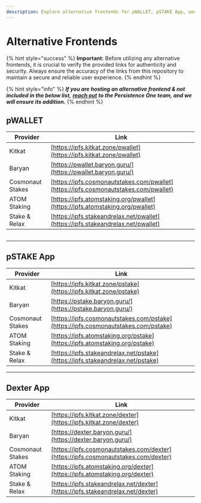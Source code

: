 ```yaml
---
description: Explore alternative frontends for pWALLET, pSTAKE App, and Dexter App.
---
```


# Alternative Frontends

{% hint style="success" %}
**Important:** Before utilizing any alternative frontends, it is crucial to verify the provided links for authenticity and security. Always ensure the accuracy of the links from this repository to maintain a secure and reliable user experience.
{% endhint %}

{% hint style="info" %}
_**If you are hosting an alternative frontend & not included in the below list,**_ [_**reach out**_](../../connect-and-follow.md) _**to the Persistence One team, and we will ensure its addition.**_
{% endhint %}

## pWALLET

| Provider         | Link                                                                                 |
| ---------------- | ------------------------------------------------------------------------------------ |
| Kitkat           | [https://ipfs.kitkat.zone/pwallet](https://ipfs.kitkat.zone/pwallet)                 |
| Baryan           | [https://pwallet.baryon.guru/](https://pwallet.baryon.guru/)                         |
| Cosmonaut Stakes | [https://ipfs.cosmonautstakes.com/pwallet](https://ipfs.cosmonautstakes.com/pwallet) |
| ATOM Staking     | [https://ipfs.atomstaking.org/pwallet](https://ipfs.atomstaking.org/pwallet)         |
| Stake & Relax    | [https://ipfs.stakeandrelax.net/pwallet](https://ipfs.stakeandrelax.net/pwallet)     |

##

***

## pSTAKE App

| Provider         | Link                                                                               |
| ---------------- | ---------------------------------------------------------------------------------- |
| Kitkat           | [https://ipfs.kitkat.zone/pstake](https://ipfs.kitkat.zone/pstake)                 |
| Baryan           | [https://pstake.baryon.guru/](https://pstake.baryon.guru/)                         |
| Cosmonaut Stakes | [https://ipfs.cosmonautstakes.com/pstake](https://ipfs.cosmonautstakes.com/pstake) |
| ATOM Staking     | [https://ipfs.atomstaking.org/pstake](https://ipfs.atomstaking.org/pstake)         |
| Stake & Relax    | [https://ipfs.stakeandrelax.net/pstake](https://ipfs.stakeandrelax.net/pstake)     |



***

## Dexter App

| Provider         | Link                                                                               |
| ---------------- | ---------------------------------------------------------------------------------- |
| Kitkat           | [https://ipfs.kitkat.zone/dexter](https://ipfs.kitkat.zone/dexter)                 |
| Baryan           | [https://dexter.baryon.guru/](https://dexter.baryon.guru/)                         |
| Cosmonaut Stakes | [https://ipfs.cosmonautstakes.com/dexter](https://ipfs.cosmonautstakes.com/dexter) |
| ATOM Staking     | [https://ipfs.atomstaking.org/dexter](https://ipfs.atomstaking.org/dexter)         |
| Stake & Relax    | [https://ipfs.stakeandrelax.net/dexter](https://ipfs.stakeandrelax.net/dexter)     |
